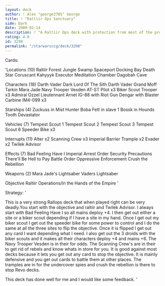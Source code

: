 ```yaml
---
layout: deck
author: ! Alex "george3785" George
title: ! "Raltiir Ops Sanctuary"
side: Dark
date: 2000-02-14
description: ! "A Raltiir Ops deck with protection from most of the prominent deck types out there right now."
rating: 4.0
id: 3298
permalink: "/starwarsccg/deck/3298"
---
```

Cards: 

'Locations (10)
Raltiir
Forest
Jungle
Swamp
Spaceport Docking Bay
Death Star
Coruscant
Kahyyyk
Executor Meditation Chamber
Dagobah Cave

Characters (18)
Darth Vader Dark Lord Of The Sith
Darth Vader
Grand Moff Tarkin
Mara Jade
Navy Trooper Vesden
AT-ST Pilot x3
Biker Scout Trooper x3
Admiral Ozzel
Lieutennant Arnet
IG-88 with Riot Gun
Dengar with Blaster Carbine
IM4-099 x3

Starships (4)
Zuckuss in Mist Hunter
Boba Fett in slave 1
Bossk in Hounds Tooth
Devastator

Vehicles (7)
Tempest Scout 1
Tempest Scout 2
Tempest Scout 3
Tempest Scout 6
Speeder Bike x3

Interrupts (11)
Alter x2
Scanning Crew x3
Imperial Barrier
Trample x2
Evader x2
Twilek Advisor

Effects (7)
Bad Feeling Have I
Imperial Arrest Order
Security Precautions
There'll Be Hell to Pay
Battle Order
Oppressive Enforcement
Crush the Rebellion

Weapons (2)
Mara Jade's Lightsaber
Vaders Lightsaber

Objective
Raltiir Operations/In the Hands of the Empire '

Strategy: '

This is a very strong Rallops deck that when played right can be very deadly.You start with the objective and raltiir and Twilek Advisor. I always start with Bad Feeling Have I so all mains deploy +4. I then get out either a site or a biker scout depending if I have a site in my hand. Once I get out my biker scout I get out the speeder bike for some power to control and I do the same at all the three sites to flip the objective. Once it is flipped I get out any card I want depending what I need. I also get out the 3 droids with the biker scouts and it makes all their characters deploy +4 and mains +6. The Navy Trooper Vesden is in their for odds. The Scanning Crew's are in their to get rid of rebels and know whats in store for you. It is good against most decks because it lets you get out any card to stop the objective. It is mainly defensive and you get out cards to battle them at other places. The tramples are in for the undercover spies and crush the rebellion is there to stop Revo decks.

This deck has done well for me and I would like some feedback. '
